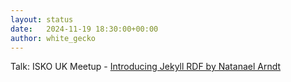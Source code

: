 ```yaml
---
layout: status
date:   2024-11-19 18:30:00+00:00
author: white_gecko
---
```


Talk: ISKO UK Meetup - [Introducing Jekyll RDF by Natanael Arndt](https://www.iskouk.org/event-5923859)